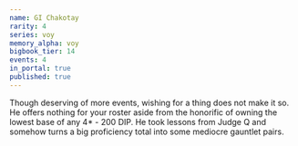 ```yaml
---
name: GI Chakotay
rarity: 4
series: voy
memory_alpha: voy
bigbook_tier: 14
events: 4
in_portal: true
published: true
---
```


Though deserving of more events, wishing for a thing does not make it so. He offers nothing for your roster aside from the honorific of owning the lowest base of any 4* - 200 DIP. He took lessons from Judge Q and somehow turns a big proficiency total into some mediocre gauntlet pairs.
